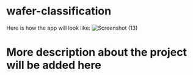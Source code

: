 # wafer-classification
Here is how the app will look like:
![Screenshot (13)](https://user-images.githubusercontent.com/15229298/152674858-0e8d3334-ccc2-45d7-9e5d-afa50c245d8c.png)

# More description about the project will be added here
